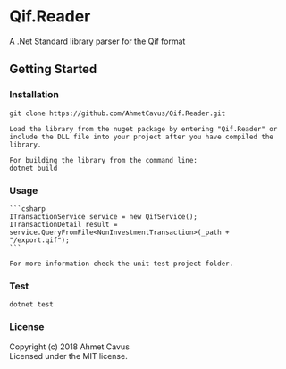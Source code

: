 # Qif.Reader

A .Net Standard library parser for the Qif format

## Getting Started

### Installation

    git clone https://github.com/AhmetCavus/Qif.Reader.git

    Load the library from the nuget package by entering "Qif.Reader" or include the DLL file into your project after you have compiled the library.

    For building the library from the command line:
    dotnet build

### Usage
    
    ```csharp
    ITransactionService service = new QifService();
    ITransactionDetail result = service.QueryFromFile<NonInvestmentTransaction>(_path + "/export.qif");
    ```

    For more information check the unit test project folder.

### Test

    dotnet test

### License
Copyright (c) 2018 Ahmet Cavus  
Licensed under the MIT license.
